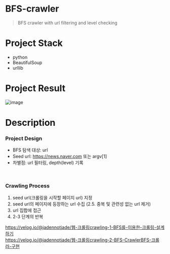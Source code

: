 # BFS-crawler
> BFS crawler with url filtering and level checking

# Project Stack
- python
- BeautifulSoup
- urllib

# Project Result
![image](https://github.com/Jaden000/BFS-crawler/assets/84056591/1a5256de-41bd-4c37-961b-e88be0d465b5)


# Description
### Project Design
- BFS 탐색 대상: url <br>
- Seed url: https://news.naver.com 또는 argv[1] <br>
- 차별점: url 필터링, depth(level) 기록

<br>

### Crawling Process
1. seed url(크롤링을 시작할 페이지 url) 지정
2. seed url의 페이지에 등장하는 url 수집
(2.5. 중복 및 관련성 없는 url 제거)
3. url 집합에 접근
4. 2-3 단계의 반복


https://velog.io/@jadennotjade/웹-크롤링crawling-1-BFS를-이용한-크롤링-설계하기 <br>
https://velog.io/@jadennotjade/웹-크롤링crawling-2-BFS-CrawlerBFS-크롤러-구현
